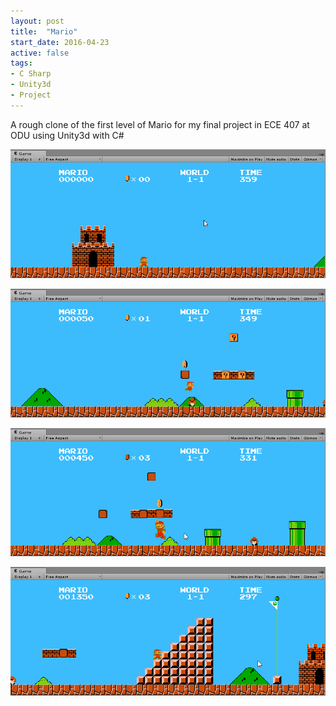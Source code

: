 ```yaml
---
layout: post
title:  "Mario"
start_date: 2016-04-23
active: false
tags:
- C Sharp
- Unity3d
- Project
---
```


A rough clone of the first level of Mario for my final project in ECE 407 at ODU using Unity3d with C#


![World Start](./assets/mario-unity/world-start.png)

![First Coin](./assets/mario-unity/coin-first.png)

![Another Coin](./assets/mario-unity/coin2.png)

![World End](./assets/mario-unity/world-end.png)